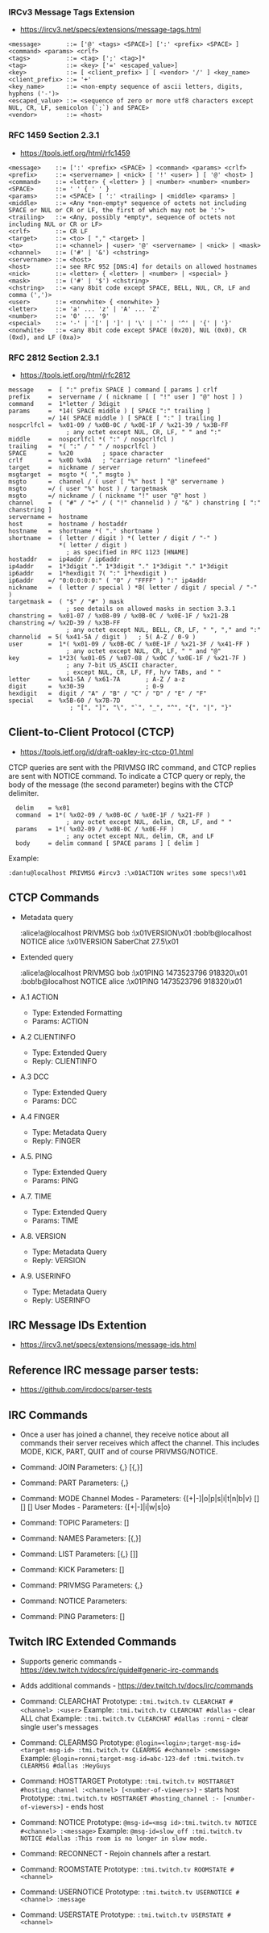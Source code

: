 ### IRCv3 Message Tags Extension

* https://ircv3.net/specs/extensions/message-tags.html

```
<message>       ::= ['@' <tags> <SPACE>] [':' <prefix> <SPACE> ] <command> <params> <crlf>
<tags>          ::= <tag> [';' <tag>]*
<tag>           ::= <key> ['=' <escaped_value>]
<key>           ::= [ <client_prefix> ] [ <vendor> '/' ] <key_name>
<client_prefix> ::= '+'
<key_name>      ::= <non-empty sequence of ascii letters, digits, hyphens ('-')>
<escaped_value> ::= <sequence of zero or more utf8 characters except NUL, CR, LF, semicolon (`;`) and SPACE>
<vendor>        ::= <host>
```

### RFC 1459 Section 2.3.1

* https://tools.ietf.org/html/rfc1459

```
<message>    ::= [':' <prefix> <SPACE> ] <command> <params> <crlf>
<prefix>     ::= <servername> | <nick> [ '!' <user> ] [ '@' <host> ]
<command>    ::= <letter> { <letter> } | <number> <number> <number>
<SPACE>      ::= ' ' { ' ' }
<params>     ::= <SPACE> [ ':' <trailing> | <middle> <params> ]
<middle>     ::= <Any *non-empty* sequence of octets not including SPACE or NUL or CR or LF, the first of which may not be ':'>
<trailing>   ::= <Any, possibly *empty*, sequence of octets not including NUL or CR or LF>
<crlf>       ::= CR LF
<target>     ::= <to> [ "," <target> ]
<to>         ::= <channel> | <user> '@' <servername> | <nick> | <mask>
<channel>    ::= ('#' | '&') <chstring>
<servername> ::= <host>
<host>       ::= see RFC 952 [DNS:4] for details on allowed hostnames
<nick>       ::= <letter> { <letter> | <number> | <special> }
<mask>       ::= ('#' | '$') <chstring>
<chstring>   ::= <any 8bit code except SPACE, BELL, NUL, CR, LF and comma (',')>
<user>       ::= <nonwhite> { <nonwhite> }
<letter>     ::= 'a' ... 'z' | 'A' ... 'Z'
<number>     ::= '0' ... '9'
<special>    ::= '-' | '[' | ']' | '\' | '`' | '^' | '{' | '}'
<nonwhite>   ::= <any 8bit code except SPACE (0x20), NUL (0x0), CR (0xd), and LF (0xa)>
```


### RFC 2812 Section 2.3.1

* https://tools.ietf.org/html/rfc2812

```
message    =  [ ":" prefix SPACE ] command [ params ] crlf
prefix     =  servername / ( nickname [ [ "!" user ] "@" host ] )
command    =  1*letter / 3digit
params     =  *14( SPACE middle ) [ SPACE ":" trailing ]
           =/ 14( SPACE middle ) [ SPACE [ ":" ] trailing ]
nospcrlfcl =  %x01-09 / %x0B-0C / %x0E-1F / %x21-39 / %x3B-FF
                ; any octet except NUL, CR, LF, " " and ":"
middle     =  nospcrlfcl *( ":" / nospcrlfcl )
trailing   =  *( ":" / " " / nospcrlfcl )
SPACE      =  %x20        ; space character
crlf       =  %x0D %x0A   ; "carriage return" "linefeed"
target     =  nickname / server
msgtarget  =  msgto *( "," msgto )
msgto      =  channel / ( user [ "%" host ] "@" servername )
msgto      =/ ( user "%" host ) / targetmask
msgto      =/ nickname / ( nickname "!" user "@" host )
channel    =  ( "#" / "+" / ( "!" channelid ) / "&" ) chanstring [ ":" chanstring ]
servername =  hostname
host       =  hostname / hostaddr
hostname   =  shortname *( "." shortname )
shortname  =  ( letter / digit ) *( letter / digit / "-" )
              *( letter / digit )
                ; as specified in RFC 1123 [HNAME]
hostaddr   =  ip4addr / ip6addr
ip4addr    =  1*3digit "." 1*3digit "." 1*3digit "." 1*3digit
ip6addr    =  1*hexdigit 7( ":" 1*hexdigit )
ip6addr    =/ "0:0:0:0:0:" ( "0" / "FFFF" ) ":" ip4addr
nickname   =  ( letter / special ) *8( letter / digit / special / "-" )
targetmask =  ( "$" / "#" ) mask
                ; see details on allowed masks in section 3.3.1
chanstring =  %x01-07 / %x08-09 / %x0B-0C / %x0E-1F / %x21-2B
chanstring =/ %x2D-39 / %x3B-FF
                ; any octet except NUL, BELL, CR, LF, " ", "," and ":"
channelid  = 5( %x41-5A / digit )   ; 5( A-Z / 0-9 )
user       =  1*( %x01-09 / %x0B-0C / %x0E-1F / %x21-3F / %x41-FF )
                ; any octet except NUL, CR, LF, " " and "@"
key        =  1*23( %x01-05 / %x07-08 / %x0C / %x0E-1F / %x21-7F )
                ; any 7-bit US_ASCII character,
                ; except NUL, CR, LF, FF, h/v TABs, and " "
letter     =  %x41-5A / %x61-7A       ; A-Z / a-z
digit      =  %x30-39                 ; 0-9
hexdigit   =  digit / "A" / "B" / "C" / "D" / "E" / "F"
special    =  %x5B-60 / %x7B-7D
                 ; "[", "]", "\", "`", "_", "^", "{", "|", "}"
```


## Client-to-Client Protocol (CTCP)

* https://tools.ietf.org/id/draft-oakley-irc-ctcp-01.html

CTCP queries are sent with the PRIVMSG IRC command, and CTCP replies
are sent with NOTICE command. To indicate a CTCP query or reply, the
body of the message (the second parameter) begins with the CTCP delimiter.

```
  delim    = %x01
  command  = 1*( %x02-09 / %x0B-0C / %x0E-1F / %x21-FF )
                ; any octet except NUL, delim, CR, LF, and " "
  params   = 1*( %x02-09 / %x0B-0C / %x0E-FF )
                ; any octet except NUL, delim, CR, and LF
  body     = delim command [ SPACE params ] [ delim ]
```

Example:

    :dan!u@localhost PRIVMSG #ircv3 :\x01ACTION writes some specs!\x01

## CTCP Commands

*  Metadata query

    :alice!a@localhost PRIVMSG bob :\x01VERSION\x01
    :bob!b@localhost NOTICE alice :\x01VERSION SaberChat 27.5\x01

* Extended query

    :alice!a@localhost PRIVMSG bob :\x01PING 1473523796 918320\x01
    :bob!b@localhost NOTICE alice :\x01PING 1473523796 918320\x01

* A.1 ACTION
  * Type:    Extended Formatting
  * Params:  ACTION <text>

* A.2 CLIENTINFO
  * Type:   Extended Query
  * Reply:  CLIENTINFO <tokens>

* A.3 DCC
  * Type:    Extended Query
  * Params:  DCC <type> <argument> <host> <port>

* A.4 FINGER
  * Type:   Metadata Query
  * Reply:  FINGER <info>

* A.5. PING
  * Type:    Extended Query
  * Params:  PING <info>

* A.7. TIME
  * Type:    Extended Query
  * Params:  TIME <timestring>

* A.8. VERSION
  * Type:   Metadata Query
  * Reply:  VERSION <verstring>

* A.9. USERINFO
  * Type:   Metadata Query
  * Reply:  USERINFO <info>


## IRC Message IDs Extention

* https://ircv3.net/specs/extensions/message-ids.html


## Reference IRC message parser tests:

* https://github.com/ircdocs/parser-tests


## IRC Commands

* Once a user has joined a channel, they receive notice about all
  commands their server receives which affect the channel.  This
  includes MODE, KICK, PART, QUIT and of course PRIVMSG/NOTICE.

* Command: JOIN
  Parameters: <channel>{,<channel>} [<key>{,<key>}]

* Command: PART
  Parameters: <channel>{,<channel>}

* Command: MODE
  Channel Modes - Parameters: <channel> {[+|-]|o|p|s|i|t|n|b|v} [<limit>] [<user>] [<ban mask>]
  User Modes - Parameters: <nickname> {[+|-]|i|w|s|o}

* Command: TOPIC
  Parameters: <channel> [<topic>]

* Command: NAMES
  Parameters: [<channel>{,<channel>}]

* Command: LIST
  Parameters: [<channel>{,<channel>} [<server>]]

* Command: KICK
  Parameters: <channel> <user> [<comment>]

* Command: PRIVMSG
  Parameters: <receiver>{,<receiver>} <text to be sent>

* Command: NOTICE
  Parameters: <nickname> <text>

* Command: PING
  Parameters: <server1> [<server2>]


## Twitch IRC Extended Commands

* Supports generic commands - https://dev.twitch.tv/docs/irc/guide#generic-irc-commands
* Adds additional commands - https://dev.twitch.tv/docs/irc/commands

* Command: CLEARCHAT
  Prototype: `:tmi.twitch.tv CLEARCHAT #<channel> :<user>`
  Example: `:tmi.twitch.tv CLEARCHAT #dallas` - clear ALL chat
  Example: `:tmi.twitch.tv CLEARCHAT #dallas :ronni` - clear single user's messages

* Command: CLEARMSG
  Prototype: `@login=<login>;target-msg-id=<target-msg-id> :tmi.twitch.tv CLEARMSG #<channel> :<message>`
  Example: `@login=ronni;target-msg-id=abc-123-def :tmi.twitch.tv CLEARMSG #dallas :HeyGuys`

* Command: HOSTTARGET
  Prototype: `:tmi.twitch.tv HOSTTARGET #hosting_channel :<channel> [<number-of-viewers>]` - starts host
  Prototype: `:tmi.twitch.tv HOSTTARGET #hosting_channel :- [<number-of-viewers>]` - ends host

* Command: NOTICE
  Prototype: `@msg-id=<msg id>:tmi.twitch.tv NOTICE #<channel> :<message>`
  Example: `@msg-id=slow_off :tmi.twitch.tv NOTICE #dallas :This room is no longer in slow mode.`

* Command: RECONNECT - Rejoin channels after a restart.

* Command: ROOMSTATE
  Prototype: `:tmi.twitch.tv ROOMSTATE #<channel>`

* Command: USERNOTICE
  Prototype: `:tmi.twitch.tv USERNOTICE #<channel> :message`

* Command: USERSTATE
  Prototype: `:tmi.twitch.tv USERSTATE #<channel>`
